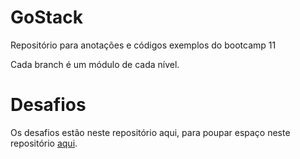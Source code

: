 # GoStack

Repositório para anotações e códigos exemplos do bootcamp 11

Cada branch é um módulo de cada nível.

# Desafios

Os desafios estão neste repositório aqui, para poupar espaço neste repositório [aqui](https://github.com/williamtorres1/desafios-gostack11).